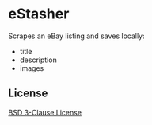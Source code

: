 # eStasher

Scrapes an eBay listing and saves locally:

- title
- description
- images

## License

[BSD 3-Clause License](http://opensource.org/licenses/BSD-3-Clause)
